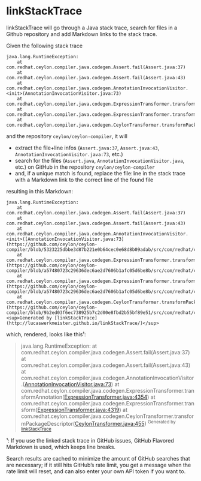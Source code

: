 linkStackTrace
==============

linkStackTrace will go through a Java stack trace, search for files in a Github repository and add Markdown links to the stack trace.

Given the following stack trace
```
java.lang.RuntimeException: 
    at com.redhat.ceylon.compiler.java.codegen.Assert.fail(Assert.java:37)
    at com.redhat.ceylon.compiler.java.codegen.Assert.fail(Assert.java:43)
    at com.redhat.ceylon.compiler.java.codegen.AnnotationInvocationVisitor.<init>(AnnotationInvocationVisitor.java:73)
    at com.redhat.ceylon.compiler.java.codegen.ExpressionTransformer.transformAnnotation(ExpressionTransformer.java:4354)
    at com.redhat.ceylon.compiler.java.codegen.ExpressionTransformer.transform(ExpressionTransformer.java:4319)
    at com.redhat.ceylon.compiler.java.codegen.CeylonTransformer.transformPackageDescriptor(CeylonTransformer.java:455)
```
and the repository `ceylon/ceylon-compiler`, it will

* extract the file+line infos (`Assert.java:37`, `Assert.java:43`, `AnnotationInvocationVisitor.java:73`, etc.)
* search for the files (`Assert.java`, `AnnotationInvocationVisitor.java`, etc.) on GitHub in the repository `ceylon/ceylon-compiler`
* and, if a unique match is found, replace the file:line in the stack trace with a Markdown link to the correct line of the found file

resulting in this Markdown:
```
java.lang.RuntimeException: 
    at com.redhat.ceylon.compiler.java.codegen.Assert.fail(Assert.java:37)
    at com.redhat.ceylon.compiler.java.codegen.Assert.fail(Assert.java:43)
    at com.redhat.ceylon.compiler.java.codegen.AnnotationInvocationVisitor.<init>([AnnotationInvocationVisitor.java:73](https://github.com/ceylon/ceylon-compiler/blob/5323225dbbe3d87b221e0b64cec0e68d8b09adab/src/com/redhat/ceylon/compiler/java/codegen/AnnotationInvocationVisitor.java#L73))
    at com.redhat.ceylon.compiler.java.codegen.ExpressionTransformer.transformAnnotation([ExpressionTransformer.java:4354](https://github.com/ceylon/ceylon-compiler/blob/a57480723c29636dec6ae2d7606b1afc05d6be8b/src/com/redhat/ceylon/compiler/java/codegen/ExpressionTransformer.java#L4354))
    at com.redhat.ceylon.compiler.java.codegen.ExpressionTransformer.transform([ExpressionTransformer.java:4319](https://github.com/ceylon/ceylon-compiler/blob/a57480723c29636dec6ae2d7606b1afc05d6be8b/src/com/redhat/ceylon/compiler/java/codegen/ExpressionTransformer.java#L4319))
    at com.redhat.ceylon.compiler.java.codegen.CeylonTransformer.transformPackageDescriptor([CeylonTransformer.java:455](https://github.com/ceylon/ceylon-compiler/blob/9b2ed03f6ec738925b7c2d00e8fbd2b55bf89e51/src/com/redhat/ceylon/compiler/java/codegen/CeylonTransformer.java#L455))
<sup>Generated by [linkStackTrace](http://lucaswerkmeister.github.io/linkStackTrace/)</sup>
```
which, rendered, looks like this¹:
> java.lang.RuntimeException: 
    at com.redhat.ceylon.compiler.java.codegen.Assert.fail(Assert.java:37)
    at com.redhat.ceylon.compiler.java.codegen.Assert.fail(Assert.java:43)
    at com.redhat.ceylon.compiler.java.codegen.AnnotationInvocationVisitor.<init>([AnnotationInvocationVisitor.java:73](https://github.com/ceylon/ceylon-compiler/blob/5323225dbbe3d87b221e0b64cec0e68d8b09adab/src/com/redhat/ceylon/compiler/java/codegen/AnnotationInvocationVisitor.java#L73))
    at com.redhat.ceylon.compiler.java.codegen.ExpressionTransformer.transformAnnotation([ExpressionTransformer.java:4354](https://github.com/ceylon/ceylon-compiler/blob/a57480723c29636dec6ae2d7606b1afc05d6be8b/src/com/redhat/ceylon/compiler/java/codegen/ExpressionTransformer.java#L4354))
    at com.redhat.ceylon.compiler.java.codegen.ExpressionTransformer.transform([ExpressionTransformer.java:4319](https://github.com/ceylon/ceylon-compiler/blob/a57480723c29636dec6ae2d7606b1afc05d6be8b/src/com/redhat/ceylon/compiler/java/codegen/ExpressionTransformer.java#L4319))
    at com.redhat.ceylon.compiler.java.codegen.CeylonTransformer.transformPackageDescriptor([CeylonTransformer.java:455](https://github.com/ceylon/ceylon-compiler/blob/9b2ed03f6ec738925b7c2d00e8fbd2b55bf89e51/src/com/redhat/ceylon/compiler/java/codegen/CeylonTransformer.java#L455))
<sup>Generated by [linkStackTrace](http://lucaswerkmeister.github.io/linkStackTrace/)</sup>

¹: If you use the linked stack trace in GitHub issues, GitHub Flavored Markdown is used, which keeps line breaks.

Search results are cached to minimize the amount of GitHub searches that are necessary;
if it still hits GitHub’s rate limit, you get a message when the rate limit will reset, and can also enter your own API token if you want to.
